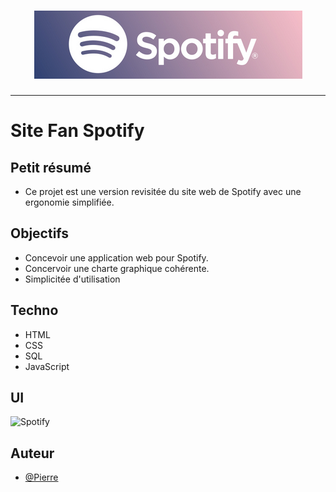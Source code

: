 <h1 align="center">
  <img src="./Assets/header.png" alt="Spotify" />
</h1>

---

# Site Fan Spotify

## Petit résumé
- Ce projet est une version revisitée du site web de Spotify avec une ergonomie simplifiée.

## Objectifs
- Concevoir une application web pour Spotify.
- Concervoir une charte graphique cohérente.
- Simplicitée d'utilisation

## Techno
- HTML
- CSS
- SQL
- JavaScript

## UI
<img src="./Assets/UI.png" alt="Spotify" />

## Auteur
- [@Pierre](https://github.com/Pierre-Portfolio)
